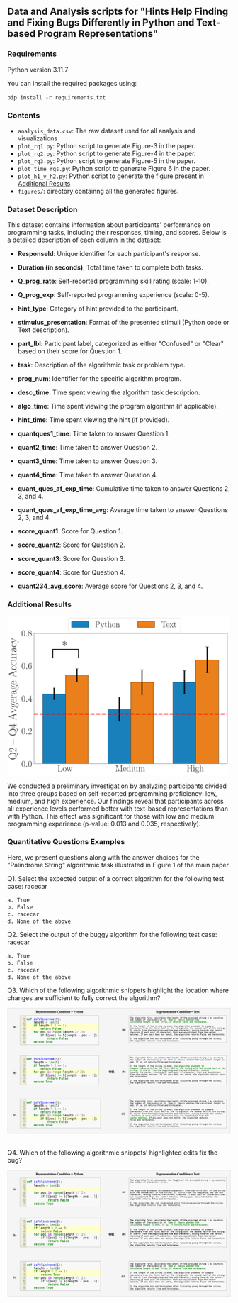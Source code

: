 ## Data and Analysis scripts for "Hints Help Finding and Fixing Bugs Differently in Python and Text-based Program Representations"

### Requirements

Python version 3.11.7

You can install the required packages using: 

`pip install -r requirements.txt`

### Contents
- `analysis_data.csv`: The raw dataset used for all analysis and visualizations
- `plot_rq1.py`: Python script to generate Figure-3 in the paper.
- `plot_rq2.py`: Python script to generate Figure-4 in the paper.
- `plot_rq3.py`: Python script to generate Figure-5 in the paper.
- `plot_time_rqs.py`: Python script to generate Figure 6 in the paper.
- `plot_h1_v_h2.py`: Python script to generate the figure present in [Additional Results](#additional-results)
- `figures/`: directory containng all the generated figures.

### Dataset Description
This dataset contains information about participants' performance on programming tasks, including their responses, timing, and scores. Below is a detailed description of each column in the dataset:

- **ResponseId**: Unique identifier for each participant's response.
- **Duration (in seconds)**: Total time taken to complete both tasks.
- **Q_prog_rate**: Self-reported programming skill rating (scale: 1-10).
- **Q_prog_exp**: Self-reported programming experience (scale: 0-5).

- **hint_type**: Category of hint provided to the participant.
- **stimulus_presentation**: Format of the presented stimuli (Python code or Text description).
- **part_lbl**: Participant label, categorized as either "Confused" or "Clear" based on their score for Question 1.
- **task**: Description of the algorithmic task or problem type.
- **prog_num**: Identifier for the specific algorithm program.

- **desc_time**: Time spent viewing the algorithm task description.
- **algo_time**: Time spent viewing the program algorithm (if applicable).
- **hint_time**: Time spent viewing the hint (if provided).
- **quantques1_time**: Time taken to answer Question 1.
- **quant2_time**: Time taken to answer Question 2.
- **quant3_time**: Time taken to answer Question 3.
- **quant4_time**: Time taken to answer Question 4.
- **quant_ques_af_exp_time**: Cumulative time taken to answer Questions 2, 3, and 4.
- **quant_ques_af_exp_time_avg**: Average time taken to answer Questions 2, 3, and 4.

- **score_quant1**: Score for Question 1.
- **score_quant2**: Score for Question 2.
- **score_quant3**: Score for Question 3.
- **score_quant4**: Score for Question 4.
- **quant234_avg_score**: Average score for Questions 2, 3, and 4.

### Additional Results

<img src="figures/h1_v_h2_analysis.png" width="500" alt="Investigating the relationship between self-reported programming expierence scores, and average performance on Q2-Q4.">

We conducted a preliminary investigation by analyzing participants divided into three groups based on self-reported programming proficiency: low, medium, and high experience. Our findings reveal that participants across all experience levels performed better with text-based representations than with Python. This effect was significant for those with low and medium programming experience (p-value: 0.013 and 0.035, respectively).

### Quantitative Questions Examples

Here, we present questions along with the answer choices for the "Palindrome String" algorithmic task illustrated in Figure 1 of the main paper.

Q1. Select the expected output of a correct algorithm for the following test case: racecar
```gray
a. True
b. False
c. racecar
d. None of the above
```

Q2. Select the output of the buggy algorithm for the following test case: racecar
```gray
a. True
b. False
c. racecar
d. None of the above
```

Q3. Which of the following algorithmic snippets highlight the location where changes are sufficient to fully correct the algorithm?

<img src="assets/quant_ques-q3.png" alt="Q3. Which of the following algorithmic snippets highlight the location where changes are sufficient to fully correct the algorithm?">
<br><br>

Q4. Which of the following algorithmic snippets’ highlighted edits fix the bug?

<img src="assets/quant_ques-q4.png" alt="Q3. Which of the following algorithmic snippets’ highlighted edits fix the bug?">